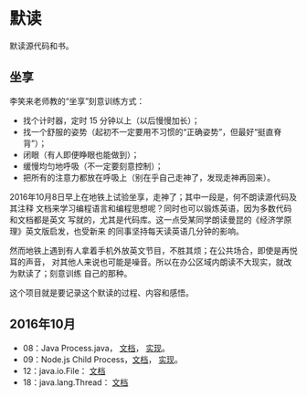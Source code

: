 # 默读

默读源代码和书。

## 坐享

李笑来老师教的“坐享”刻意训练方式：

* 找个计时器，定时 15 分钟以上（以后慢慢加长）；
* 找一个舒服的姿势（起初不一定要用不习惯的“正确姿势”，但最好“挺直脊背”）；
* 闭眼（有人即便睁眼也能做到）；
* 缓慢均匀地呼吸（不一定要刻意控制）；
* 把所有的注意力都放在呼吸上（别在乎自己走神了，发现走神再回来）。

2016年10月8日早上在地铁上试验坐享，走神了；其中一段是，何不朗读源代码及其注释
文档来学习编程语言和编程思想呢？同时也可以锻炼英语，因为多数代码和文档都是英文
写就的，尤其是代码库。这一点受某同学朗读曼昆的《经济学原理》英文版启发，也受新来
的同事坚持每天读英语几分钟的影响。

然而地铁上遇到有人拿着手机外放英文节目，不胜其烦；在公共场合，即使是再悦耳的声音，
对其他人来说也可能是噪音。所以在办公区域内朗读不大现实，就改为默读了；刻意训练
自己的那种。

这个项目就是要记录这个默读的过程、内容和感悟。

## 2016年10月

* 08：Java Process.java，
  [文档](http://docs.oracle.com/javase/8/docs/api/java/lang/Process.html)，
  [实现]()。
* 09：Node.js Child Process，[文档](https://nodejs.org/api/child_process.html)，
  [实现](https://github.com/nodejs/node/blob/master/lib/child_process.js)。
* 12：java.io.File：
  [文档](http://docs.oracle.com/javase/8/docs/api/java/io/File.html)
* 18：java.lang.Thread：
  [文档](http://docs.oracle.com/javase/8/docs/api/java/lang/Thread.html)
